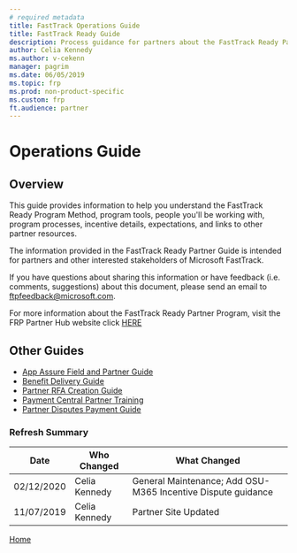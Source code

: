 ```yaml
---
# required metadata
title: FastTrack Operations Guide
title: FastTrack Ready Guide
description: Process guidance for partners about the FastTrack Ready Partner Program
author: Celia Kennedy
ms.author: v-cekenn
manager: pagrim
ms.date: 06/05/2019
ms.topic: frp
ms.prod: non-product-specific
ms.custom: frp
ft.audience: partner
---
```

# Operations Guide

## Overview

This guide provides information to help you understand the FastTrack Ready Program Method, program tools, people you'll be working with, program processes, incentive details, expectations, and links to other partner resources.

The information provided in the FastTrack Ready Partner Guide is intended for partners and other interested stakeholders of Microsoft FastTrack.

If you have questions about sharing this information or have feedback (i.e. comments, suggestions) about this document, please send an email to ftpfeedback@microsoft.com.

For more information about the FastTrack Ready Partner Program, visit the FRP Partner Hub website click [HERE](http://aka.ms/fasttrackready)

## Other Guides

- [App Assure Field and Partner Guide](../desktop-app-assure-field-partner-guide/index.md)
- [Benefit Delivery Guide](https://ftdocs-bcm.azureedge.net/public/benefit-delivery-guide-v-1.pdf)
- [Partner RFA Creation Guide](https://ftdocs-bcm.azureedge.net/public/partner-rfa-creation-guide-v1.pdf)
- [Payment Central Partner Training](https://ftdocs-bcm.azureedge.net/public/payment-central-onboarding-guide-v1.ppsm)
- [Partner Disputes Payment Guide](https://ftdocs-bcm.azureedge.net/public/partner-center-orgid-credentials-frps-v1.pdf)

### Refresh Summary

|Date|Who Changed|What Changed|
|---------|---------------|----------------------------|
|02/12/2020| Celia Kennedy| General Maintenance; Add OSU-M365 Incentive Dispute guidance|
|11/07/2019| Celia Kennedy| Partner Site Updated|

[Home](http://partner-docs.microsoft.com)
